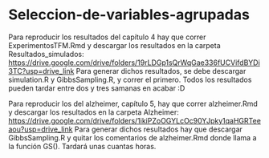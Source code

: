 # Seleccion-de-variables-agrupadas

Para reproducir los resultados del capítulo 4 hay que correr ExperimentosTFM.Rmd y descargar los resultados en la carpeta Resultados_simulados:
https://drive.google.com/drive/folders/19rLDGp1sQrWqGae336fUCVifdBYDi3TC?usp=drive_link
Para generar dichos resultados, se debe descargar simulation.R y GibbsSampling.R, y correr el primero. 
Todos los resultados pueden tardar entre dos y tres samanas en acabar :D

Para reproducir los del alzheimer, capítulo 5, hay que correr alzheimer.Rmd y descargar los resultados en la carpeta Alzheimer: https://drive.google.com/drive/folders/1ikiPZoOGYLcOc90YJpky1qaHGRTeeaou?usp=drive_link
Para generar dichos resultados hay que descargar GibbsSampling.R y quitar los comentarios de alzheimer.Rmd donde llama a la función GS(). Tardará unas cuantas horas.
